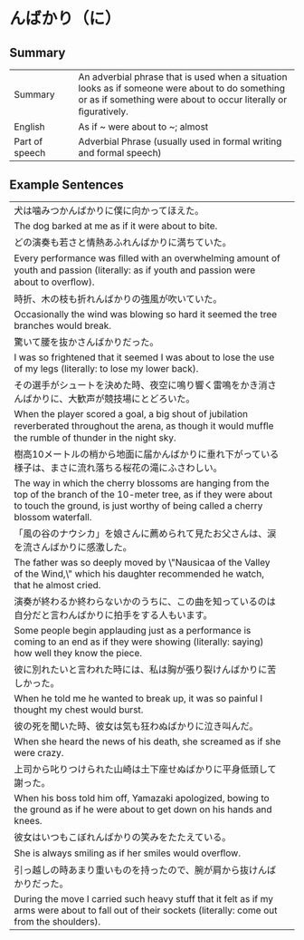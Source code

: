 # んばかり（に）

## Summary

<table><tr>   <td>Summary<td>   <td>An adverbial phrase that is used when a situation looks as if someone were about to do something or as if something were about to occur literally or ﬁguratively.</td><tr><tr>   <td>English<td>   <td>As if ~ were about to ~; almost</td><tr><tr>   <td>Part of speech<td>   <td>Adverbial Phrase (usually used in formal writing and formal speech)</td><tr></table></table></table>

## Example Sentences

<table><tr><td>犬は噛みつかんばかりに僕に向かってほえた。<td><tr><tr><td>The dog barked at me as if it were about to bite.<td><tr><tr><td>どの演奏も若さと情熱あふれんばかりに満ちていた。<td><tr><tr><td>Every performance was ﬁlled with an overwhelming amount of youth and passion (literally: as if youth and passion were about to overﬂow).<td><tr><tr><td>時折、木の枝も折れんばかりの強風が吹いていた。<td><tr><tr><td>Occasionally the wind was blowing so hard it seemed the tree branches would break.<td><tr><tr><td>驚いて腰を抜かさんばかりだった。<td><tr><tr><td>I was so frightened that it seemed I was about to lose the use of my legs (literally: to lose my lower back).<td><tr><tr><td>その選手がシュートを決めた時、夜空に鳴り響く雷鳴をかき消さんばかりに、大歓声が競技場にとどろいた。<td><tr><tr><td>When the player scored a goal, a big shout of jubilation reverberated throughout the arena, as though it would mufﬂe the rumble of thunder in the night sky.<td><tr><tr><td>樹高10メートルの梢から地面に届かんばかりに垂れ下がっている様子は、まさに流れ落ちる桜花の滝にふさわしい。<td><tr><tr><td>The way in which the cherry blossoms are hanging from the top of the branch of the 10-meter tree, as if they were about to touch the ground, is just worthy of being called a cherry blossom waterfall.<td><tr><tr><td>「風の谷のナウシカ」を娘さんに薦められて見たお父さんは、涙を流さんばかりに感激した。<td><tr><tr><td>The father was so deeply moved by \"Nausicaa of the Valley of the Wind,\" which his daughter recommended he watch, that he almost cried.<td><tr><tr><td>演奏が終わるか終わらないかのうちに、この曲を知っているのは自分だと言わんばかりに拍手をする人もいます。<td><tr><tr><td>Some people begin applauding just as a performance is coming to an end as if they were showing (literally: saying) how well they know the piece.<td><tr><tr><td>彼に別れたいと言われた時には、私は胸が張り裂けんばかりに苦しかった。<td><tr><tr><td>When he told me he wanted to break up, it was so painful I thought my chest would burst.<td><tr><tr><td>彼の死を聞いた時、彼女は気も狂わぬばかりに泣き叫んだ。<td><tr><tr><td>When she heard the news of his death, she screamed as if she were crazy.<td><tr><tr><td>上司から叱りつけられた山崎は土下座せぬばかりに平身低頭して謝った。<td><tr><tr><td>When his boss told him off, Yamazaki apologized, bowing to the ground as if he were about to get down on his hands and knees.<td><tr><tr><td>彼女はいつもこぼれんばかりの笑みをたたえている。<td><tr><tr><td>She is always smiling as if her smiles would overﬂow.<td><tr><tr><td>引っ越しの時あまり重いものを持ったので、腕が肩から抜けんばかりだった。<td><tr><tr><td>During the move I carried such heavy stuff that it felt as if my arms were about to fall out of their sockets (literally: come out from the shoulders).<td><tr></table>

